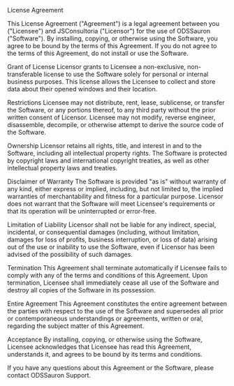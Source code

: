 License Agreement

This License Agreement ("Agreement") is a legal agreement between you ("Licensee") and JSConsultoria ("Licensor") for the use of ODSSauron ("Software"). By installing, copying, or otherwise using the Software, you agree to be bound by the terms of this Agreement. If you do not agree to the terms of this Agreement, do not install or use the Software.

Grant of License
Licensor grants to Licensee a non-exclusive, non-transferable license to use the Software solely for personal or internal business purposes. This license allows the Licensee to collect and store data about their opened windows and their location.

Restrictions
Licensee may not distribute, rent, lease, sublicense, or transfer the Software, or any portions thereof, to any third party without the prior written consent of Licensor. Licensee may not modify, reverse engineer, disassemble, decompile, or otherwise attempt to derive the source code of the Software.

Ownership
Licensor retains all rights, title, and interest in and to the Software, including all intellectual property rights. The Software is protected by copyright laws and international copyright treaties, as well as other intellectual property laws and treaties.

Disclaimer of Warranty
The Software is provided "as is" without warranty of any kind, either express or implied, including, but not limited to, the implied warranties of merchantability and fitness for a particular purpose. Licensor does not warrant that the Software will meet Licensee's requirements or that its operation will be uninterrupted or error-free.

Limitation of Liability
Licensor shall not be liable for any indirect, special, incidental, or consequential damages (including, without limitation, damages for loss of profits, business interruption, or loss of data) arising out of the use or inability to use the Software, even if Licensor has been advised of the possibility of such damages.

Termination
This Agreement shall terminate automatically if Licensee fails to comply with any of the terms and conditions of this Agreement. Upon termination, Licensee shall immediately cease all use of the Software and destroy all copies of the Software in its possession.

Entire Agreement
This Agreement constitutes the entire agreement between the parties with respect to the use of the Software and supersedes all prior or contemporaneous understandings or agreements, written or oral, regarding the subject matter of this Agreement.

Acceptance
By installing, copying, or otherwise using the Software, Licensee acknowledges that Licensee has read this Agreement, understands it, and agrees to be bound by its terms and conditions.

If you have any questions about this Agreement or the Software, please contact ODSSauron Support.